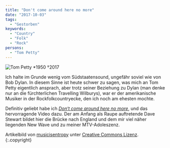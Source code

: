 ```yaml
---
title: "Don't come around here no more"
date: "2017-10-03"
tags:
  - "Gestorben"
keywords:
  - "Country"
  - "Folk"
  - "Rock"
persons:
  - "Tom Petty"
---
```


![Tom Petty *1950 †2017](/img/DC8DAB35-A708-4324-9220-A4685638CCE4-1024x683.jpeg)

Ich halte im Grunde wenig vom Südstaatensound, ungefähr soviel wie von Bob Dylan. In diesem Sinne ist heute schwer zu sagen, was mich an Tom Petty eigentlich ansprach, aber trotz seiner Beziehung zu Dylan (man denke nur an die fürchterlichen Travelling Wilburys), war er der amerikanische Musiker in der Rockfolkcountryecke, den ich noch am ehesten mochte.

Definitiv geliebt habe ich [_Don‘t come around here no more_](https://en.m.wikipedia.org/wiki/Don%27t_Come_Around_Here_No_More), und das hervorragende Video dazu. Der am Anfang als Raupe auftretende Dave Stewart bildet hier die Brücke nach England und dem mir viel näher liegenden New Wave und zu meiner MTV-Adoleszenz.

Artikelbild von [musicisentropy](https://www.flickr.com/photos/bandfan/4702283500/) unter [Creative Commons Lizenz](https://creativecommons.org/licenses/by-sa/2.0/). {:.copyright}
